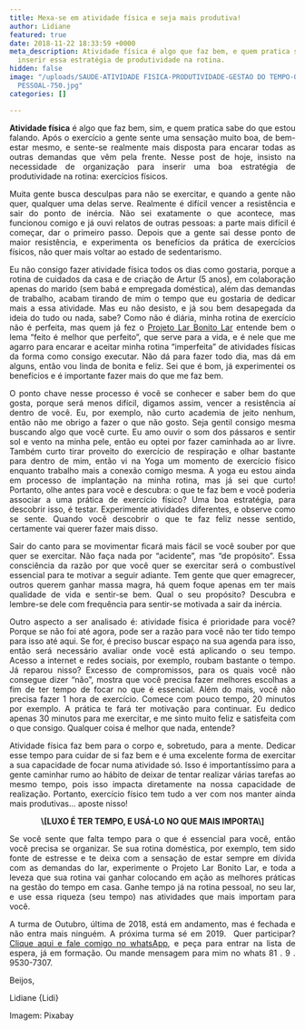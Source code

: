 ```yaml
---
title: Mexa-se em atividade física e seja mais produtiva!
author: Lidiane
featured: true
date: 2018-11-22 18:33:59 +0000
meta_description: Atividade física é algo que faz bem, e quem pratica sabe. Veja como
  inserir essa estratégia de produtividade na rotina.
hidden: false
image: "/uploads/SAUDE-ATIVIDADE FISICA-PRODUTIVIDADE-GESTAO DO TEMPO-ORGANIZACAO
  PESSOAL-750.jpg"
categories: []

---
```

<p align="justify"><strong>Atividade física</strong> é algo que faz bem, sim, e quem pratica sabe do que estou falando. Após o exercício a gente sente uma sensação muito boa, de bem-estar mesmo, e sente-se realmente mais disposta para encarar todas as outras demandas que vêm pela frente. Nesse post de hoje, insisto na necessidade de organização para inserir uma boa estratégia de produtividade na rotina: exercícios físicos.</p>

<p align="justify">Muita gente busca desculpas para não se exercitar, e quando a gente não quer, qualquer uma delas serve. Realmente é difícil vencer a resistência e sair do ponto de inércia. Não sei exatamente o que acontece, mas funcionou comigo e já ouvi relatos de outras pessoas: a parte mais difícil é começar, dar o primeiro passo. Depois que a gente sai desse ponto de maior resistência, e experimenta os benefícios da prática de exercícios físicos, não quer mais voltar ao estado de sedentarismo.</p>

<p align="justify">Eu não consigo fazer atividade física todos os dias como gostaria, porque a rotina de cuidados da casa e de criação de Artur (5 anos), em colaboração apenas do marido (sem babá e empregada doméstica), além das demandas de trabalho, acabam tirando de mim o tempo que eu gostaria de dedicar mais a essa atividade. Mas eu não desisto, e já sou bem desapegada da ideia do tudo ou nada, sabe? Como não é diária, minha rotina de exercício não é perfeita, mas quem já fez o <a href="[http://www.trololodemulher.com.br/projeto-lar-bonito-lar/](http://www.trololodemulher.com.br/projeto-lar-bonito-lar/ "http://www.trololodemulher.com.br/projeto-lar-bonito-lar/")" target="_blank" rel="noopener">Projeto Lar Bonito Lar</a> entende bem o lema “feito é melhor que perfeito”, que serve para a vida, e é nele que me agarro para encarar e aceitar minha rotina “imperfeita” de atividades físicas da forma como consigo executar. Não dá para fazer todo dia, mas dá em alguns, então vou linda de bonita e feliz. Sei que é bom, já experimentei os benefícios e é importante fazer mais do que me faz bem.</p>

<p align="justify">O ponto chave nesse processo é você se conhecer e saber bem do que gosta, porque será menos difícil, digamos assim, vencer a resistência aí dentro de você. Eu, por exemplo, não curto academia de jeito nenhum, então não me obrigo a fazer o que não gosto. Seja gentil consigo mesma buscando algo que você curte. Eu amo ouvir o som dos pássaros e sentir sol e vento na minha pele, então eu optei por fazer caminhada ao ar livre. Também curto tirar proveito do exercício de respiração e olhar bastante para dentro de mim, então vi na Yoga um momento de exercício físico enquanto trabalho mais a conexão comigo mesma. A yoga eu estou ainda em processo de implantação na minha rotina, mas já sei que curto! Portanto, olhe antes para você e descubra: o que te faz bem e você poderia associar a uma prática de exercício físico? Uma boa estratégia, para descobrir isso, é testar. Experimente atividades diferentes, e observe como se sente. Quando você descobrir o que te faz feliz nesse sentido, certamente vai querer fazer mais disso.</p>

<p align="justify">Sair do canto para se movimentar ficará mais fácil se você souber por que quer se exercitar. Não faça nada por “acidente”, mas “de propósito”. Essa consciência da razão por que você quer se exercitar será o combustível essencial para te motivar a seguir adiante. Tem gente que quer emagrecer, outros querem ganhar massa magra, há quem foque apenas em ter mais qualidade de vida e sentir-se bem. Qual o seu propósito? Descubra e lembre-se dele com frequência para sentir-se motivada a sair da inércia.</p>

<p align="justify">Outro aspecto a ser analisado é: atividade física é prioridade para você? Porque se não foi até agora, pode ser a razão para você não ter tido tempo para isso até aqui. Se for, é preciso buscar espaço na sua agenda para isso, então será necessário avaliar onde você está aplicando o seu tempo. Acesso a internet e redes sociais, por exemplo, roubam bastante o tempo. Já reparou nisso? Excesso de compromissos, para os quais você não consegue dizer “não”, mostra que você precisa fazer melhores escolhas a fim de ter tempo de focar no que é essencial. Além do mais, você não precisa fazer 1 hora de exercício. Comece com pouco tempo, 20 minutos por exemplo. A prática te fará ter motivação para continuar. Eu dedico apenas 30 minutos para me exercitar, e me sinto muito feliz e satisfeita com o que consigo. Qualquer coisa é melhor que nada, entende?</p>

<p align="justify">Atividade física faz bem para o corpo e, sobretudo, para a mente. Dedicar esse tempo para cuidar de si faz bem e é uma excelente forma de exercitar a sua capacidade de focar numa atividade só. Isso é importantíssimo para a gente caminhar rumo ao hábito de deixar de tentar realizar várias tarefas ao mesmo tempo, pois isso impacta diretamente na nossa capacidade de realização. Portanto, exercício físico tem tudo a ver com nos manter ainda mais produtivas… aposte nisso!</p>

<p align="center"><strong>\[LUXO É TER TEMPO, E USÁ-LO NO QUE MAIS IMPORTA\]</strong></p>

<p align="justify">Se você sente que falta tempo para o que é essencial para você, então você precisa se organizar. Se sua rotina doméstica, por exemplo, tem sido fonte de estresse e te deixa com a sensação de estar sempre em dívida com as demandas do lar, experimente o Projeto Lar Bonito Lar, e toda a leveza que sua rotina vai ganhar colocando em ação as melhores práticas na gestão do tempo em casa. Ganhe tempo já na rotina pessoal, no seu lar, e use essa riqueza (seu tempo) nas atividades que mais importam para você.</p>

<p align="justify">A turma de Outubro, última de 2018, está em andamento, mas é fechada e não entra mais ninguém. A próxima turma sé em 2019.  Quer participar? <a href="[https://bit.ly/2Ldn0bt](https://bit.ly/2Ldn0bt "https://bit.ly/2Ldn0bt")" target="_blank" rel="noopener">Clique aqui e fale comigo no whatsApp</a>, e peça para entrar na lista de espera, já em formação. Ou mande mensagem para mim no whats 81 . 9 . 9530-7307.</p>

<p align="justify">Beijos,</p>

<p align="justify">Lidiane {Lidi}</p>

<p align="justify">Imagem: Pixabay</p>